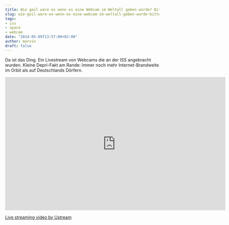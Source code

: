 ```yaml
---
title: Wie geil wäre es wenn es eine Webcam im Weltall geben würde? Bitte sehr...
slug: wie-geil-ware-es-wenn-es-eine-webcam-im-weltall-geben-wurde-bitte-sehr
tags:
- iss
- space
- webcam
date: "2014-05-09T13:57:00+02:00"
author: marvin
draft: false
---
```

Da ist das Ding. Ein Livestream von Webcams die an der ISS angebracht
wurden. Kleine Depri-Fakt am Rande: Immer noch mehr Internet-Brandweite
im Orbit als auf Deutschlands Dörfern.

<iframe width="720" height="437" src="https://www.ustream.tv/embed/17074538?v=3&amp;wmode=direct" scrolling="no" frameborder="0" style="border: 0px none transparent;">
</iframe>

[Live streaming video by Ustream](http://www.ustream.tv/)